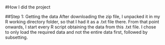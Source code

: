 #How I did the project

##Step 1: Getting the data
After downloading the zip file, I unpacked it in my R working directory folder, so that I had it as a .txt file there. 
From that point onwards, I start every R script obtaining the data from this .txt file. 
I chose to only load the required data and not the entire data first, followed by subsetting.
